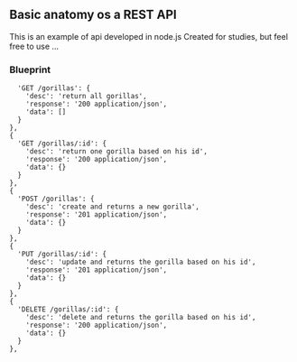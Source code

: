 ## Basic anatomy os a REST API

This is an example of api developed in node.js
Created for studies, but feel free to use ...

### Blueprint

```{
  'GET /gorillas': {
    'desc': 'return all gorillas',
    'response': '200 application/json',
    'data': []
  }
},
{
  'GET /gorillas/:id': {
    'desc': 'return one gorilla based on his id',
    'response': '200 application/json',
    'data': {}
  }
},
{
  'POST /gorillas': {
    'desc': 'create and returns a new gorilla',
    'response': '201 application/json',
    'data': {}
  }
},
{
  'PUT /gorillas/:id': {
    'desc': 'update and returns the gorilla based on his id',
    'response': '201 application/json',
    'data': {}
  }
},
{
  'DELETE /gorillas/:id': {
    'desc': 'delete and returns the gorilla based on his id',
    'response': '200 application/json',
    'data': {}
  }
},
```
